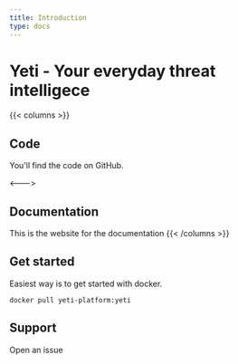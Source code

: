 ```yaml
---
title: Introduction
type: docs
---
```


# Yeti - Your everyday threat intelligece

{{< columns >}}
## Code

You'll find the code on GitHub.

<--->

## Documentation

This is the website for the documentation
{{< /columns >}}


## Get started

Easiest way is to get started with docker.

```
docker pull yeti-platform:yeti
```

## Support

Open an issue
